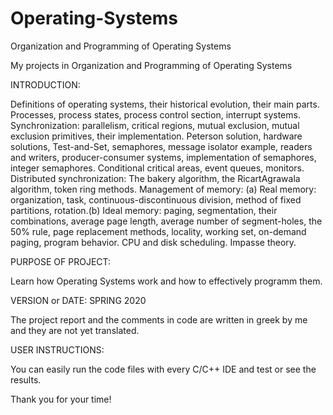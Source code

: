 # Operating-Systems
Organization and Programming of Operating Systems

My projects in Organization and Programming of Operating Systems

INTRODUCTION:

Definitions of operating systems, their historical evolution, their main parts. Processes, process states, process control section, interrupt systems. Synchronization: parallelism, critical regions, mutual exclusion, mutual exclusion primitives, their implementation. Peterson solution, hardware solutions, Test-and-Set, semaphores, message isolator example, readers and writers, producer-consumer systems, implementation of semaphores, integer semaphores. Conditional critical areas, event queues, monitors. Distributed synchronization: The bakery algorithm, the RicartAgrawala algorithm, token ring methods. Management of memory: (a) Real memory: organization, task, continuous-discontinuous division, method of fixed partitions, rotation.(b) Ideal memory: paging, segmentation, their combinations, average page length, average number of segment-holes, the 50% rule, page replacement methods, locality, working set, on-demand paging, program behavior. CPU and disk scheduling. Impasse theory.


PURPOSE OF PROJECT:

Learn how Operating Systems work and how to effectively programm them.

VERSION or DATE: SPRING 2020

The project report and the comments in code are written in greek by me and they are not yet translated.

USER INSTRUCTIONS:

You can easily run the code files with every C/C++ IDE and test or see the results.

Thank you for your time!
